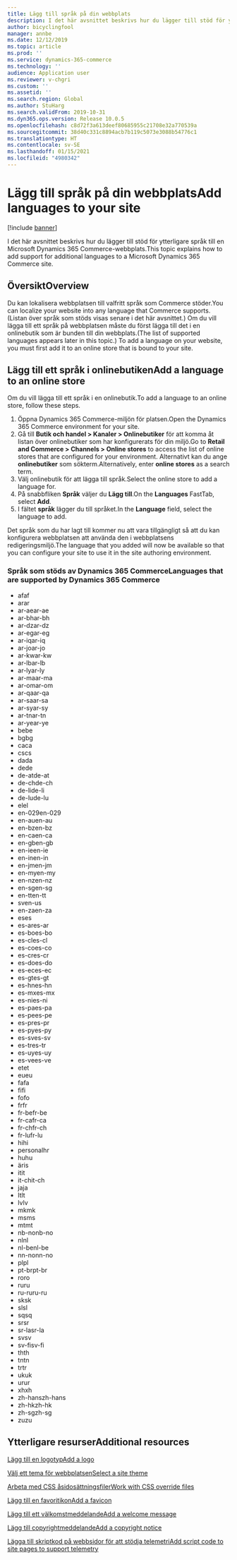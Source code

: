 ```yaml
---
title: Lägg till språk på din webbplats
description: I det här avsnittet beskrivs hur du lägger till stöd för ytterligare språk till en Microsoft Dynamics 365 Commerce-webbplats.
author: bicyclingfool
manager: annbe
ms.date: 12/12/2019
ms.topic: article
ms.prod: ''
ms.service: dynamics-365-commerce
ms.technology: ''
audience: Application user
ms.reviewer: v-chgri
ms.custom: ''
ms.assetid: ''
ms.search.region: Global
ms.author: StuHarg
ms.search.validFrom: 2019-10-31
ms.dyn365.ops.version: Release 10.0.5
ms.openlocfilehash: c8d72f3a613deef80685955c21708e32a770539a
ms.sourcegitcommit: 38d40c331c8894acb7b119c5073e3088b54776c1
ms.translationtype: HT
ms.contentlocale: sv-SE
ms.lasthandoff: 01/15/2021
ms.locfileid: "4980342"
---
```

# <a name="add-languages-to-your-site"></a><span data-ttu-id="ae3a9-103">Lägg till språk på din webbplats</span><span class="sxs-lookup"><span data-stu-id="ae3a9-103">Add languages to your site</span></span>


[!include [banner](includes/banner.md)]

<span data-ttu-id="ae3a9-104">I det här avsnittet beskrivs hur du lägger till stöd för ytterligare språk till en Microsoft Dynamics 365 Commerce-webbplats.</span><span class="sxs-lookup"><span data-stu-id="ae3a9-104">This topic explains how to add support for additional languages to a Microsoft Dynamics 365 Commerce site.</span></span>

## <a name="overview"></a><span data-ttu-id="ae3a9-105">Översikt</span><span class="sxs-lookup"><span data-stu-id="ae3a9-105">Overview</span></span>

<span data-ttu-id="ae3a9-106">Du kan lokalisera webbplatsen till valfritt språk som Commerce stöder.</span><span class="sxs-lookup"><span data-stu-id="ae3a9-106">You can localize your website into any language that Commerce supports.</span></span> <span data-ttu-id="ae3a9-107">(Listan över språk som stöds visas senare i det här avsnittet.) Om du vill lägga till ett språk på webbplatsen måste du först lägga till det i en onlinebutik som är bunden till din webbplats.</span><span class="sxs-lookup"><span data-stu-id="ae3a9-107">(The list of supported languages appears later in this topic.) To add a language on your website, you must first add it to an online store that is bound to your site.</span></span>

## <a name="add-a-language-to-an-online-store"></a><span data-ttu-id="ae3a9-108">Lägg till ett språk i onlinebutiken</span><span class="sxs-lookup"><span data-stu-id="ae3a9-108">Add a language to an online store</span></span>

<span data-ttu-id="ae3a9-109">Om du vill lägga till ett språk i en onlinebutik.</span><span class="sxs-lookup"><span data-stu-id="ae3a9-109">To add a language to an online store, follow these steps.</span></span>

1. <span data-ttu-id="ae3a9-110">Öppna Dynamics 365 Commerce-miljön för platsen.</span><span class="sxs-lookup"><span data-stu-id="ae3a9-110">Open the Dynamics 365 Commerce environment for your site.</span></span>
1. <span data-ttu-id="ae3a9-111">Gå till **Butik och handel \> Kanaler \> Onlinebutiker** för att komma åt listan över onlinebutiker som har konfigurerats för din miljö.</span><span class="sxs-lookup"><span data-stu-id="ae3a9-111">Go to **Retail and Commerce \> Channels \> Online stores** to access the list of online stores that are configured for your environment.</span></span> <span data-ttu-id="ae3a9-112">Alternativt kan du ange **onlinebutiker** som sökterm.</span><span class="sxs-lookup"><span data-stu-id="ae3a9-112">Alternatively, enter **online stores** as a search term.</span></span>
1. <span data-ttu-id="ae3a9-113">Välj onlinebutik för att lägga till språk.</span><span class="sxs-lookup"><span data-stu-id="ae3a9-113">Select the online store to add a language for.</span></span>
1. <span data-ttu-id="ae3a9-114">På snabbfliken **Språk** väljer du **Lägg till**.</span><span class="sxs-lookup"><span data-stu-id="ae3a9-114">On the **Languages** FastTab, select **Add**.</span></span>
1. <span data-ttu-id="ae3a9-115">I fältet **språk** lägger du till språket.</span><span class="sxs-lookup"><span data-stu-id="ae3a9-115">In the **Language** field, select the language to add.</span></span>

<span data-ttu-id="ae3a9-116">Det språk som du har lagt till kommer nu att vara tillgängligt så att du kan konfigurera webbplatsen att använda den i webbplatsens redigeringsmiljö.</span><span class="sxs-lookup"><span data-stu-id="ae3a9-116">The language that you added will now be available so that you can configure your site to use it in the site authoring environment.</span></span>

### <a name="languages-that-are-supported-by-dynamics-365-commerce"></a><span data-ttu-id="ae3a9-117">Språk som stöds av Dynamics 365 Commerce</span><span class="sxs-lookup"><span data-stu-id="ae3a9-117">Languages that are supported by Dynamics 365 Commerce</span></span>

- <span data-ttu-id="ae3a9-118">af</span><span class="sxs-lookup"><span data-stu-id="ae3a9-118">af</span></span>
- <span data-ttu-id="ae3a9-119">ar</span><span class="sxs-lookup"><span data-stu-id="ae3a9-119">ar</span></span>
- <span data-ttu-id="ae3a9-120">ar-ae</span><span class="sxs-lookup"><span data-stu-id="ae3a9-120">ar-ae</span></span>
- <span data-ttu-id="ae3a9-121">ar-bh</span><span class="sxs-lookup"><span data-stu-id="ae3a9-121">ar-bh</span></span>
- <span data-ttu-id="ae3a9-122">ar-dz</span><span class="sxs-lookup"><span data-stu-id="ae3a9-122">ar-dz</span></span>
- <span data-ttu-id="ae3a9-123">ar-eg</span><span class="sxs-lookup"><span data-stu-id="ae3a9-123">ar-eg</span></span>
- <span data-ttu-id="ae3a9-124">ar-iq</span><span class="sxs-lookup"><span data-stu-id="ae3a9-124">ar-iq</span></span>
- <span data-ttu-id="ae3a9-125">ar-jo</span><span class="sxs-lookup"><span data-stu-id="ae3a9-125">ar-jo</span></span>
- <span data-ttu-id="ae3a9-126">ar-kw</span><span class="sxs-lookup"><span data-stu-id="ae3a9-126">ar-kw</span></span>
- <span data-ttu-id="ae3a9-127">ar-lb</span><span class="sxs-lookup"><span data-stu-id="ae3a9-127">ar-lb</span></span>
- <span data-ttu-id="ae3a9-128">ar-ly</span><span class="sxs-lookup"><span data-stu-id="ae3a9-128">ar-ly</span></span>
- <span data-ttu-id="ae3a9-129">ar-ma</span><span class="sxs-lookup"><span data-stu-id="ae3a9-129">ar-ma</span></span>
- <span data-ttu-id="ae3a9-130">ar-om</span><span class="sxs-lookup"><span data-stu-id="ae3a9-130">ar-om</span></span>
- <span data-ttu-id="ae3a9-131">ar-qa</span><span class="sxs-lookup"><span data-stu-id="ae3a9-131">ar-qa</span></span>
- <span data-ttu-id="ae3a9-132">ar-sa</span><span class="sxs-lookup"><span data-stu-id="ae3a9-132">ar-sa</span></span>
- <span data-ttu-id="ae3a9-133">ar-sy</span><span class="sxs-lookup"><span data-stu-id="ae3a9-133">ar-sy</span></span>
- <span data-ttu-id="ae3a9-134">ar-tn</span><span class="sxs-lookup"><span data-stu-id="ae3a9-134">ar-tn</span></span>
- <span data-ttu-id="ae3a9-135">ar-ye</span><span class="sxs-lookup"><span data-stu-id="ae3a9-135">ar-ye</span></span>
- <span data-ttu-id="ae3a9-136">be</span><span class="sxs-lookup"><span data-stu-id="ae3a9-136">be</span></span>
- <span data-ttu-id="ae3a9-137">bg</span><span class="sxs-lookup"><span data-stu-id="ae3a9-137">bg</span></span>
- <span data-ttu-id="ae3a9-138">ca</span><span class="sxs-lookup"><span data-stu-id="ae3a9-138">ca</span></span>
- <span data-ttu-id="ae3a9-139">cs</span><span class="sxs-lookup"><span data-stu-id="ae3a9-139">cs</span></span>
- <span data-ttu-id="ae3a9-140">da</span><span class="sxs-lookup"><span data-stu-id="ae3a9-140">da</span></span>
- <span data-ttu-id="ae3a9-141">de</span><span class="sxs-lookup"><span data-stu-id="ae3a9-141">de</span></span>
- <span data-ttu-id="ae3a9-142">de-at</span><span class="sxs-lookup"><span data-stu-id="ae3a9-142">de-at</span></span>
- <span data-ttu-id="ae3a9-143">de-ch</span><span class="sxs-lookup"><span data-stu-id="ae3a9-143">de-ch</span></span>
- <span data-ttu-id="ae3a9-144">de-li</span><span class="sxs-lookup"><span data-stu-id="ae3a9-144">de-li</span></span>
- <span data-ttu-id="ae3a9-145">de-lu</span><span class="sxs-lookup"><span data-stu-id="ae3a9-145">de-lu</span></span>
- <span data-ttu-id="ae3a9-146">el</span><span class="sxs-lookup"><span data-stu-id="ae3a9-146">el</span></span>
- <span data-ttu-id="ae3a9-147">en-029</span><span class="sxs-lookup"><span data-stu-id="ae3a9-147">en-029</span></span>
- <span data-ttu-id="ae3a9-148">en-au</span><span class="sxs-lookup"><span data-stu-id="ae3a9-148">en-au</span></span>
- <span data-ttu-id="ae3a9-149">en-bz</span><span class="sxs-lookup"><span data-stu-id="ae3a9-149">en-bz</span></span>
- <span data-ttu-id="ae3a9-150">en-ca</span><span class="sxs-lookup"><span data-stu-id="ae3a9-150">en-ca</span></span>
- <span data-ttu-id="ae3a9-151">en-gb</span><span class="sxs-lookup"><span data-stu-id="ae3a9-151">en-gb</span></span>
- <span data-ttu-id="ae3a9-152">en-ie</span><span class="sxs-lookup"><span data-stu-id="ae3a9-152">en-ie</span></span>
- <span data-ttu-id="ae3a9-153">en-in</span><span class="sxs-lookup"><span data-stu-id="ae3a9-153">en-in</span></span>
- <span data-ttu-id="ae3a9-154">en-jm</span><span class="sxs-lookup"><span data-stu-id="ae3a9-154">en-jm</span></span>
- <span data-ttu-id="ae3a9-155">en-my</span><span class="sxs-lookup"><span data-stu-id="ae3a9-155">en-my</span></span>
- <span data-ttu-id="ae3a9-156">en-nz</span><span class="sxs-lookup"><span data-stu-id="ae3a9-156">en-nz</span></span>
- <span data-ttu-id="ae3a9-157">en-sg</span><span class="sxs-lookup"><span data-stu-id="ae3a9-157">en-sg</span></span>
- <span data-ttu-id="ae3a9-158">en-tt</span><span class="sxs-lookup"><span data-stu-id="ae3a9-158">en-tt</span></span>
- <span data-ttu-id="ae3a9-159">sv</span><span class="sxs-lookup"><span data-stu-id="ae3a9-159">en-us</span></span>
- <span data-ttu-id="ae3a9-160">en-za</span><span class="sxs-lookup"><span data-stu-id="ae3a9-160">en-za</span></span>
- <span data-ttu-id="ae3a9-161">es</span><span class="sxs-lookup"><span data-stu-id="ae3a9-161">es</span></span>
- <span data-ttu-id="ae3a9-162">es-ar</span><span class="sxs-lookup"><span data-stu-id="ae3a9-162">es-ar</span></span>
- <span data-ttu-id="ae3a9-163">es-bo</span><span class="sxs-lookup"><span data-stu-id="ae3a9-163">es-bo</span></span>
- <span data-ttu-id="ae3a9-164">es-cl</span><span class="sxs-lookup"><span data-stu-id="ae3a9-164">es-cl</span></span>
- <span data-ttu-id="ae3a9-165">es-co</span><span class="sxs-lookup"><span data-stu-id="ae3a9-165">es-co</span></span>
- <span data-ttu-id="ae3a9-166">es-cr</span><span class="sxs-lookup"><span data-stu-id="ae3a9-166">es-cr</span></span>
- <span data-ttu-id="ae3a9-167">es-do</span><span class="sxs-lookup"><span data-stu-id="ae3a9-167">es-do</span></span>
- <span data-ttu-id="ae3a9-168">es-ec</span><span class="sxs-lookup"><span data-stu-id="ae3a9-168">es-ec</span></span>
- <span data-ttu-id="ae3a9-169">es-gt</span><span class="sxs-lookup"><span data-stu-id="ae3a9-169">es-gt</span></span>
- <span data-ttu-id="ae3a9-170">es-hn</span><span class="sxs-lookup"><span data-stu-id="ae3a9-170">es-hn</span></span>
- <span data-ttu-id="ae3a9-171">es-mx</span><span class="sxs-lookup"><span data-stu-id="ae3a9-171">es-mx</span></span>
- <span data-ttu-id="ae3a9-172">es-ni</span><span class="sxs-lookup"><span data-stu-id="ae3a9-172">es-ni</span></span>
- <span data-ttu-id="ae3a9-173">es-pa</span><span class="sxs-lookup"><span data-stu-id="ae3a9-173">es-pa</span></span>
- <span data-ttu-id="ae3a9-174">es-pe</span><span class="sxs-lookup"><span data-stu-id="ae3a9-174">es-pe</span></span>
- <span data-ttu-id="ae3a9-175">es-pr</span><span class="sxs-lookup"><span data-stu-id="ae3a9-175">es-pr</span></span>
- <span data-ttu-id="ae3a9-176">es-py</span><span class="sxs-lookup"><span data-stu-id="ae3a9-176">es-py</span></span>
- <span data-ttu-id="ae3a9-177">es-sv</span><span class="sxs-lookup"><span data-stu-id="ae3a9-177">es-sv</span></span>
- <span data-ttu-id="ae3a9-178">es-tr</span><span class="sxs-lookup"><span data-stu-id="ae3a9-178">es-tr</span></span>
- <span data-ttu-id="ae3a9-179">es-uy</span><span class="sxs-lookup"><span data-stu-id="ae3a9-179">es-uy</span></span>
- <span data-ttu-id="ae3a9-180">es-ve</span><span class="sxs-lookup"><span data-stu-id="ae3a9-180">es-ve</span></span>
- <span data-ttu-id="ae3a9-181">et</span><span class="sxs-lookup"><span data-stu-id="ae3a9-181">et</span></span>
- <span data-ttu-id="ae3a9-182">eu</span><span class="sxs-lookup"><span data-stu-id="ae3a9-182">eu</span></span>
- <span data-ttu-id="ae3a9-183">fa</span><span class="sxs-lookup"><span data-stu-id="ae3a9-183">fa</span></span>
- <span data-ttu-id="ae3a9-184">fi</span><span class="sxs-lookup"><span data-stu-id="ae3a9-184">fi</span></span>
- <span data-ttu-id="ae3a9-185">fo</span><span class="sxs-lookup"><span data-stu-id="ae3a9-185">fo</span></span>
- <span data-ttu-id="ae3a9-186">fr</span><span class="sxs-lookup"><span data-stu-id="ae3a9-186">fr</span></span>
- <span data-ttu-id="ae3a9-187">fr-be</span><span class="sxs-lookup"><span data-stu-id="ae3a9-187">fr-be</span></span>
- <span data-ttu-id="ae3a9-188">fr-ca</span><span class="sxs-lookup"><span data-stu-id="ae3a9-188">fr-ca</span></span>
- <span data-ttu-id="ae3a9-189">fr-ch</span><span class="sxs-lookup"><span data-stu-id="ae3a9-189">fr-ch</span></span>
- <span data-ttu-id="ae3a9-190">fr-lu</span><span class="sxs-lookup"><span data-stu-id="ae3a9-190">fr-lu</span></span>
- <span data-ttu-id="ae3a9-191">hi</span><span class="sxs-lookup"><span data-stu-id="ae3a9-191">hi</span></span>
- <span data-ttu-id="ae3a9-192">personal</span><span class="sxs-lookup"><span data-stu-id="ae3a9-192">hr</span></span>
- <span data-ttu-id="ae3a9-193">hu</span><span class="sxs-lookup"><span data-stu-id="ae3a9-193">hu</span></span>
- <span data-ttu-id="ae3a9-194">är</span><span class="sxs-lookup"><span data-stu-id="ae3a9-194">is</span></span>
- <span data-ttu-id="ae3a9-195">it</span><span class="sxs-lookup"><span data-stu-id="ae3a9-195">it</span></span>
- <span data-ttu-id="ae3a9-196">it-ch</span><span class="sxs-lookup"><span data-stu-id="ae3a9-196">it-ch</span></span>
- <span data-ttu-id="ae3a9-197">ja</span><span class="sxs-lookup"><span data-stu-id="ae3a9-197">ja</span></span>
- <span data-ttu-id="ae3a9-198">lt</span><span class="sxs-lookup"><span data-stu-id="ae3a9-198">lt</span></span>
- <span data-ttu-id="ae3a9-199">lv</span><span class="sxs-lookup"><span data-stu-id="ae3a9-199">lv</span></span>
- <span data-ttu-id="ae3a9-200">mk</span><span class="sxs-lookup"><span data-stu-id="ae3a9-200">mk</span></span>
- <span data-ttu-id="ae3a9-201">ms</span><span class="sxs-lookup"><span data-stu-id="ae3a9-201">ms</span></span>
- <span data-ttu-id="ae3a9-202">mt</span><span class="sxs-lookup"><span data-stu-id="ae3a9-202">mt</span></span>
- <span data-ttu-id="ae3a9-203">nb-no</span><span class="sxs-lookup"><span data-stu-id="ae3a9-203">nb-no</span></span>
- <span data-ttu-id="ae3a9-204">nl</span><span class="sxs-lookup"><span data-stu-id="ae3a9-204">nl</span></span>
- <span data-ttu-id="ae3a9-205">nl-be</span><span class="sxs-lookup"><span data-stu-id="ae3a9-205">nl-be</span></span>
- <span data-ttu-id="ae3a9-206">nn-no</span><span class="sxs-lookup"><span data-stu-id="ae3a9-206">nn-no</span></span>
- <span data-ttu-id="ae3a9-207">pl</span><span class="sxs-lookup"><span data-stu-id="ae3a9-207">pl</span></span>
- <span data-ttu-id="ae3a9-208">pt-br</span><span class="sxs-lookup"><span data-stu-id="ae3a9-208">pt-br</span></span>
- <span data-ttu-id="ae3a9-209">ro</span><span class="sxs-lookup"><span data-stu-id="ae3a9-209">ro</span></span>
- <span data-ttu-id="ae3a9-210">ru</span><span class="sxs-lookup"><span data-stu-id="ae3a9-210">ru</span></span>
- <span data-ttu-id="ae3a9-211">ru-ru</span><span class="sxs-lookup"><span data-stu-id="ae3a9-211">ru-ru</span></span>
- <span data-ttu-id="ae3a9-212">sk</span><span class="sxs-lookup"><span data-stu-id="ae3a9-212">sk</span></span>
- <span data-ttu-id="ae3a9-213">sl</span><span class="sxs-lookup"><span data-stu-id="ae3a9-213">sl</span></span>
- <span data-ttu-id="ae3a9-214">sq</span><span class="sxs-lookup"><span data-stu-id="ae3a9-214">sq</span></span>
- <span data-ttu-id="ae3a9-215">sr</span><span class="sxs-lookup"><span data-stu-id="ae3a9-215">sr</span></span>
- <span data-ttu-id="ae3a9-216">sr-la</span><span class="sxs-lookup"><span data-stu-id="ae3a9-216">sr-la</span></span>
- <span data-ttu-id="ae3a9-217">sv</span><span class="sxs-lookup"><span data-stu-id="ae3a9-217">sv</span></span>
- <span data-ttu-id="ae3a9-218">sv-fi</span><span class="sxs-lookup"><span data-stu-id="ae3a9-218">sv-fi</span></span>
- <span data-ttu-id="ae3a9-219">th</span><span class="sxs-lookup"><span data-stu-id="ae3a9-219">th</span></span>
- <span data-ttu-id="ae3a9-220">tn</span><span class="sxs-lookup"><span data-stu-id="ae3a9-220">tn</span></span>
- <span data-ttu-id="ae3a9-221">tr</span><span class="sxs-lookup"><span data-stu-id="ae3a9-221">tr</span></span>
- <span data-ttu-id="ae3a9-222">uk</span><span class="sxs-lookup"><span data-stu-id="ae3a9-222">uk</span></span>
- <span data-ttu-id="ae3a9-223">ur</span><span class="sxs-lookup"><span data-stu-id="ae3a9-223">ur</span></span>
- <span data-ttu-id="ae3a9-224">xh</span><span class="sxs-lookup"><span data-stu-id="ae3a9-224">xh</span></span>
- <span data-ttu-id="ae3a9-225">zh-hans</span><span class="sxs-lookup"><span data-stu-id="ae3a9-225">zh-hans</span></span>
- <span data-ttu-id="ae3a9-226">zh-hk</span><span class="sxs-lookup"><span data-stu-id="ae3a9-226">zh-hk</span></span>
- <span data-ttu-id="ae3a9-227">zh-sg</span><span class="sxs-lookup"><span data-stu-id="ae3a9-227">zh-sg</span></span>
- <span data-ttu-id="ae3a9-228">zu</span><span class="sxs-lookup"><span data-stu-id="ae3a9-228">zu</span></span>

## <a name="additional-resources"></a><span data-ttu-id="ae3a9-229">Ytterligare resurser</span><span class="sxs-lookup"><span data-stu-id="ae3a9-229">Additional resources</span></span>

[<span data-ttu-id="ae3a9-230">Lägg till en logotyp</span><span class="sxs-lookup"><span data-stu-id="ae3a9-230">Add a logo</span></span>](add-logo.md)

[<span data-ttu-id="ae3a9-231">Välj ett tema för webbplatsen</span><span class="sxs-lookup"><span data-stu-id="ae3a9-231">Select a site theme</span></span>](select-site-theme.md)

[<span data-ttu-id="ae3a9-232">Arbeta med CSS åsidosättningsfiler</span><span class="sxs-lookup"><span data-stu-id="ae3a9-232">Work with CSS override files</span></span>](css-override-files.md)

[<span data-ttu-id="ae3a9-233">Lägg till en favoritikon</span><span class="sxs-lookup"><span data-stu-id="ae3a9-233">Add a favicon</span></span>](add-favicon.md)

[<span data-ttu-id="ae3a9-234">Lägg till ett välkomstmeddelande</span><span class="sxs-lookup"><span data-stu-id="ae3a9-234">Add a welcome message</span></span>](add-welcome-message.md)

[<span data-ttu-id="ae3a9-235">Lägg till copyrightmeddelande</span><span class="sxs-lookup"><span data-stu-id="ae3a9-235">Add a copyright notice</span></span>](add-copyright-notice.md)

[<span data-ttu-id="ae3a9-236">Lägga till skriptkod på webbsidor för att stödja telemetri</span><span class="sxs-lookup"><span data-stu-id="ae3a9-236">Add script code to site pages to support telemetry</span></span>](add-telemetry.md)
